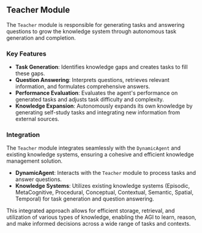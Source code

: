 
## Teacher Module

The `Teacher` module is responsible for generating tasks and answering questions to grow the knowledge system through autonomous task generation and completion.

### Key Features

- **Task Generation**: Identifies knowledge gaps and creates tasks to fill these gaps.
- **Question Answering**: Interprets questions, retrieves relevant information, and formulates comprehensive answers.
- **Performance Evaluation**: Evaluates the agent's performance on generated tasks and adjusts task difficulty and complexity.
- **Knowledge Expansion**: Autonomously expands its own knowledge by generating self-study tasks and integrating new information from external sources.

### Integration

The `Teacher` module integrates seamlessly with the `DynamicAgent` and existing knowledge systems, ensuring a cohesive and efficient knowledge management solution.

- **DynamicAgent**: Interacts with the `Teacher` module to process tasks and answer questions.
- **Knowledge Systems**: Utilizes existing knowledge systems (Episodic, MetaCognitive, Procedural, Conceptual, Contextual, Semantic, Spatial, Temporal) for task generation and question answering.

This integrated approach allows for efficient storage, retrieval, and utilization of various types of knowledge, enabling the AGI to learn, reason, and make informed decisions across a wide range of tasks and contexts.
